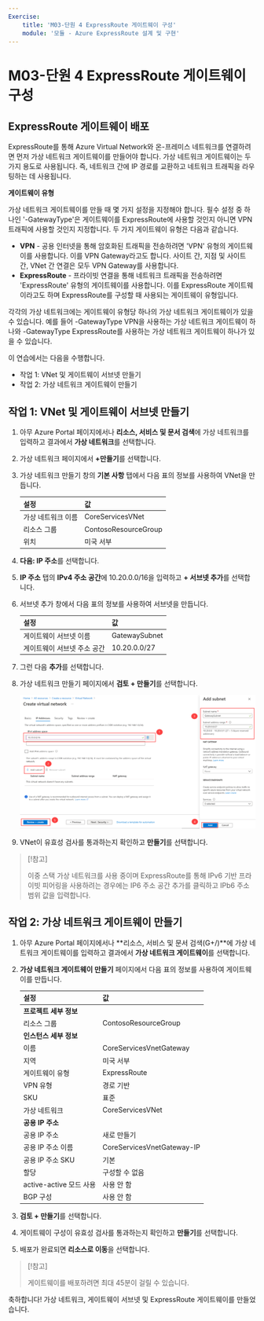```yaml
---
Exercise:
    title: 'M03-단원 4 ExpressRoute 게이트웨이 구성'
    module: '모듈 - Azure ExpressRoute 설계 및 구현'
---
```

# M03-단원 4 ExpressRoute 게이트웨이 구성

## ExpressRoute 게이트웨이 배포

ExpressRoute를 통해 Azure Virtual Network와 온-프레미스 네트워크를 연결하려면 먼저 가상 네트워크 게이트웨이를 만들어야 합니다. 가상 네트워크 게이트웨이는 두 가지 용도로 사용됩니다. 즉, 네트워크 간에 IP 경로를 교환하고 네트워크 트래픽을 라우팅하는 데 사용됩니다. 

**게이트웨이 유형**

가상 네트워크 게이트웨이를 만들 때 몇 가지 설정을 지정해야 합니다. 필수 설정 중 하나인 '-GatewayType'은 게이트웨이를 ExpressRoute에 사용할 것인지 아니면 VPN 트래픽에 사용할 것인지 지정합니다. 두 가지 게이트웨이 유형은 다음과 같습니다.

- **VPN** - 공용 인터넷을 통해 암호화된 트래픽을 전송하려면 'VPN' 유형의 게이트웨이를 사용합니다. 이를 VPN Gateway라고도 합니다. 사이트 간, 지점 및 사이트 간, VNet 간 연결은 모두 VPN Gateway를 사용합니다.
- **ExpressRoute** - 프라이빗 연결을 통해 네트워크 트래픽을 전송하려면 'ExpressRoute' 유형의 게이트웨이를 사용합니다. 이를 ExpressRoute 게이트웨이라고도 하며 ExpressRoute를 구성할 때 사용되는 게이트웨이 유형입니다.

각각의 가상 네트워크에는 게이트웨이 유형당 하나의 가상 네트워크 게이트웨이가 있을 수 있습니다. 예를 들어 -GatewayType VPN을 사용하는 가상 네트워크 게이트웨이 하나와 -GatewayType ExpressRoute를 사용하는 가상 네트워크 게이트웨이 하나가 있을 수 있습니다.


이 연습에서는 다음을 수행합니다.

+ 작업 1: VNet 및 게이트웨이 서브넷 만들기
+ 작업 2: 가상 네트워크 게이트웨이 만들기



## 작업 1: VNet 및 게이트웨이 서브넷 만들기

1. 아무 Azure Portal 페이지에서나 **리소스, 서비스 및 문서 검색**에 가상 네트워크를 입력하고 결과에서 **가상 네트워크**를 선택합니다.

2. 가상 네트워크 페이지에서 **+만들기**를 선택합니다.

3. 가상 네트워크 만들기 창의 **기본 사항** 탭에서 다음 표의 정보를 사용하여 VNet을 만듭니다.

   | **설정**          | **값**                        |
   | -------------------- | -------------------------------- |
   | 가상 네트워크 이름 | CoreServicesVNet                 |
   | 리소스 그룹       | ContosoResourceGroup             |
   | 위치             | 미국 서부                          |

4. **다음: IP 주소**를 선택합니다.

5. **IP 주소** 탭의 **IPv4 주소 공간**에 10.20.0.0/16을 입력하고 **+ 서브넷 추가**를 선택합니다. 

6. 서브넷 추가 창에서 다음 표의 정보를 사용하여 서브넷을 만듭니다.

   | **설정**                  | **값**     |
   | ---------------------------- | ------------- |
   | 게이트웨이 서브넷 이름          | GatewaySubnet |
   | 게이트웨이 서브넷 주소 공간 | 10.20.0.0/27  |

7. 그런 다음 **추가**를 선택합니다. 

8. 가상 네트워크 만들기 페이지에서 **검토 + 만들기**를 선택합니다.

   ![Azure Portal - 게이트웨이 서브넷 추가](../media/add-gateway-subnet.png)

9. VNet이 유효성 검사를 통과하는지 확인하고 **만들기**를 선택합니다.

> [!참고]  
>
> 이중 스택 가상 네트워크를 사용 중이며 ExpressRoute를 통해 IPv6 기반 프라이빗 피어링을 사용하려는 경우에는 IP6 주소 공간 추가를 클릭하고 IPb6 주소 범위 값을 입력합니다.

## 작업 2: 가상 네트워크 게이트웨이 만들기

1. 아무 Azure Portal 페이지에서나 **리소스, 서비스 및 문서 검색(G+/)**에 가상 네트워크 게이트웨이를 입력하고 결과에서 **가상 네트워크 게이트웨이**를 선택합니다.

2. **가상 네트워크 게이트웨이 만들기** 페이지에서 다음 표의 정보를 사용하여 게이트웨이를 만듭니다.

   | **설정**               | **값**                  |
   | ------------------------- | -------------------------- |
   | **프로젝트 세부 정보**       |                            |
   | 리소스 그룹            | ContosoResourceGroup       |
   | **인스턴스 세부 정보**      |                            |
   | 이름                      | CoreServicesVnetGateway    |
   | 지역                    | 미국 서부                    |
   | 게이트웨이 유형              | ExpressRoute               |
   | VPN 유형                  | 경로 기반                |
   | SKU                       | 표준                   |
   | 가상 네트워크           | CoreServicesVNet           |
   | **공용 IP 주소**     |                            |
   | 공용 IP 주소         | 새로 만들기                 |
   | 공용 IP 주소 이름    | CoreServicesVnetGateway-IP |
   | 공용 IP 주소 SKU     | 기본                      |
   | 할당                | 구성할 수 없음           |
   | active-active 모드 사용 | 사용 안 함                   |
   | BGP 구성             | 사용 안 함                   |

3. **검토 + 만들기**를 선택합니다.

4. 게이트웨이 구성이 유효성 검사를 통과하는지 확인하고 **만들기**를 선택합니다.

5. 배포가 완료되면 **리소스로 이동**을 선택합니다.

> [!참고] 
>
> 게이트웨이를 배포하려면 최대 45분이 걸릴 수 있습니다.

축하합니다! 가상 네트워크, 게이트웨이 서브넷 및 ExpressRoute 게이트웨이를 만들었습니다.

